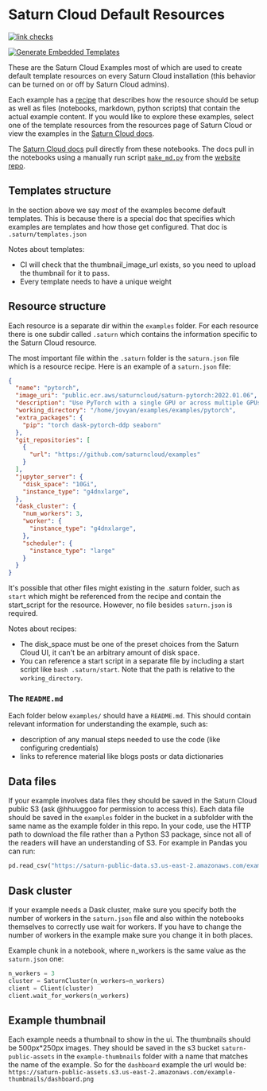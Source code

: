# Saturn Cloud Default Resources

[![link checks](https://github.com/saturncloud/examples/workflows/link%20checks/badge.svg?branch=main)](https://github.com/saturncloud/examples/actions/workflows/check-links.yml)

[![Generate Embedded Templates](https://github.com/saturncloud/examples/actions/workflows/generate-templates.yml/badge.svg?branch=main)](https://example-templates.saturncloud.io/2022.01.06-templates.json)

These are the Saturn Cloud Examples most of which are used to create default template resources on every Saturn Cloud installation (this behavior can be turned on or off by Saturn Cloud admins).

Each example has a [recipe](https://github.com/saturncloud/recipes) that describes how the resource should be setup as well as files (notebooks, markdown, python scripts) that contain the actual example content.
If you would like to explore these examples, select one of the template resources from the resources page of Saturn Cloud or view the examples in the [Saturn Cloud docs](https://saturncloud.io/docs/examples).

The [Saturn Cloud docs](https://saturncloud.io/docs/examples) pull directly from these notebooks. The docs pull in the notebooks using a manually run script [`make_md.py`](https://github.com/saturncloud/website/blob/main/make_md.py) from the [website repo](https://github.com/saturncloud/website/).

## Templates structure

In the section above we say _most_ of the examples become default templates. This is because there is a special doc that specifies which examples are templates and how those get configured. That doc is `.saturn/templates.json`

Notes about templates:

* CI will check that the thumbnail_image_url exists, so you need to upload the thumbnail for it to pass.
* Every template needs to have a unique weight

## Resource structure

Each resource is a separate dir within the `examples` folder. For each resource there is one subdir called `.saturn` which contains the information specific to the Saturn Cloud resource.

The most important file within the `.saturn` folder is the `saturn.json` file which is a resource recipe. Here is an example of a `saturn.json` file:

```json
{
  "name": "pytorch",
  "image_uri": "public.ecr.aws/saturncloud/saturn-pytorch:2022.01.06",
  "description": "Use PyTorch with a single GPU or across multiple GPUs with Dask",
  "working_directory": "/home/jovyan/examples/examples/pytorch",
  "extra_packages": {
    "pip": "torch dask-pytorch-ddp seaborn"
  },
  "git_repositories": [
    {
      "url": "https://github.com/saturncloud/examples"
    }
  ],
  "jupyter_server": {
    "disk_space": "10Gi",
    "instance_type": "g4dnxlarge",
  },
  "dask_cluster": {
    "num_workers": 3,
    "worker": {
      "instance_type": "g4dnxlarge",
    },
    "scheduler": {
      "instance_type": "large"
    }
  }
}
```

It's possible that other files might existing in the .saturn folder, such as `start` which might be referenced from the recipe and contain the start_script for the resource. However, no file besides `saturn.json` is required.

Notes about recipes:

* The disk_space must be one of the preset choices from the Saturn Cloud UI, it can't be an arbitrary amount of disk space.
* You can reference a start script in a separate file by including a start script like `bash .saturn/start`. Note that the path is relative to the `working_directory`.


### The `README.md`

Each folder below `examples/` should have a `README.md`. This should contain relevant information for understanding the example, such as:

* description of any manual steps needed to use the code (like configuring credentials)
* links to reference material like blogs posts or data dictionaries

## Data files

If your example involves data files they should be saved in the Saturn Cloud public S3 (ask @hhuuggoo for permission to access this). Each data file should be saved in the `examples` folder in the bucket in a subfolder with the same name as the example folder in this repo. In your code, use the HTTP path to download the file rather than a Python S3 package, since not all of the readers will have an understanding of S3. For example in Pandas you can run:

```python
pd.read_csv("https://saturn-public-data.s3.us-east-2.amazonaws.com/examples/dashboard/pickup_grouped_by_zone.csv")
```

## Dask cluster

If your example needs a Dask cluster, make sure you specify both the number of workers in the `saturn.json` file and also within the notebooks themselves to correctly use wait for workers. If you have to change the number of workers in the example make sure you change it in both places.

Example chunk in a notebook, where n_workers is the same value as the `saturn.json` one:

```python
n_workers = 3
cluster = SaturnCluster(n_workers=n_workers)
client = Client(cluster)
client.wait_for_workers(n_workers)
```

## Example thumbnail

Each example needs a thumbnail to show in the ui. The thumbnails should be 500px*250px images. They should be saved in the s3 bucket `saturn-public-assets` in the `example-thumbnails` folder with a name that matches the name of the example. So for the `dashboard` example the url would be: `https://saturn-public-assets.s3.us-east-2.amazonaws.com/example-thumbnails/dashboard.png`
